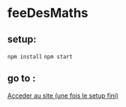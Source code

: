# feeDesMaths

## setup:
`npm install`
`npm start`


## go to :
[Acceder au site (une fois le setup fini)](http://localhost:3000/)
